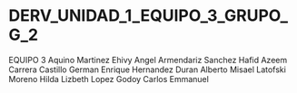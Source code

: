 # DERV_UNIDAD_1_EQUIPO_3_GRUPO_G_2
EQUIPO 3
	Aquino Martinez Ehivy Angel
	Armendariz Sanchez Hafid Azeem
	Carrera Castillo German Enrique
	Hernandez Duran Alberto Misael
	Latofski Moreno Hilda Lizbeth
	Lopez Godoy Carlos Emmanuel
